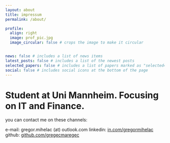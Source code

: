 ```yaml
---
layout: about
title: impressum
permalink: /about/

profile:
  align: right
  image: prof_pic.jpg
  image_circular: false # crops the image to make it circular


news: false # includes a list of news items
latest_posts: false # includes a list of the newest posts
selected_papers: false # includes a list of papers marked as "selected={true}"
social: false # includes social icons at the bottom of the page
---
```


# Student at Uni Mannheim. Focusing on IT and Finance.

you can contact me on these channels:

e-mail: gregor.mihelac (at) outlook.com
linkedin: [in.com/gregormihelac](https://www.linkedin.com/in/gregormihelac/)
github: [github.com/gregecmaregec](https://github.com/gregecmaregec)


<br>
<br>
<br>
<br>
<br>
<br>
<br>
<br>
<br>
<br>
<br>
<br>
<br>
<br>
<br>
<br>
<br>
<br>
<br>
<br>
<br>
<br>
















<!-- This is an invisible piece of text. -->
